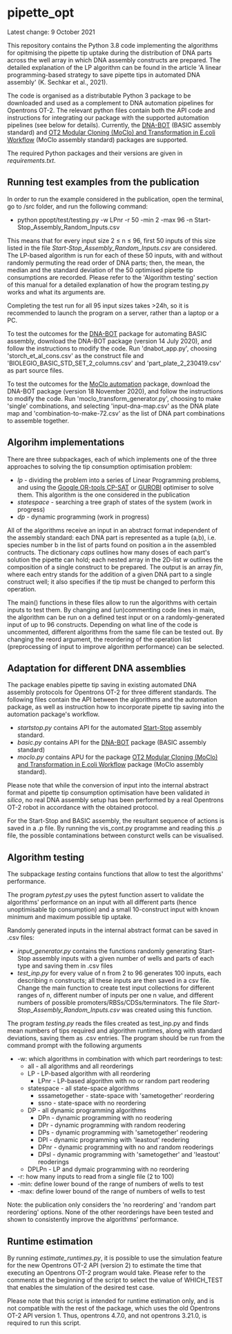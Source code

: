 # pipette_opt

Latest change: 9 October 2021

This repository contains the Python 3.8 code implementing the algorithms for opitmising the pipette tip uptake during the distribution of DNA parts across the well array in which DNA assembly constructs are prepared. The detailed explanation of the LP algorithm can be found in the article 'A linear programming-based strategy to save pipette tips in automated DNA assembly' (K. Sechkar et al., 2021).

The code is organised as a distributable Python 3 package to be downloaded and used as a complement to DNA automation pipelines for Opentrons OT-2. The relevant python files contain both the API code and instructions for integrating our package with the supported automation pipelines (see below for details).  Currently, the [DNA-BOT](https://github.com/BASIC-DNA-ASSEMBLY/DNA-BOT) (BASIC assembly standard) and [OT2 Modular Cloning (MoClo) and Transformation in E.coli Workflow](https://github.com/DAMPLAB/OT2-MoClo-Transformation-Ecoli) (MoClo assembly standard) packages are supported.

The required Python packages and their versions are given in _requirements.txt_.

## Running test examples from the publication

In order to run the example considered in the publication, open the terminal, go to /src folder, and run the following command:
* python ppopt/test/testing.py -w LPnr -r 50 -min 2 -max 96 -n Start-Stop_Assembly_Random_Inputs.csv

This means that for every input size 2 &#8804; n &#8804; 96, first 50 inputs of this size listed in the file _Start-Stop_Assembly_Random_Inputs.csv_ are considered. 
The LP-based algorithm is run for each of these 50 inputs, with and without randomly permuting the read order of DNA parts;
then, the mean, the median and the standard deviation of the 50 optimised pipette tip consumptions are recorded.
Please refer to the 'Algorithm testing' section of this manual for a detailed explanation of how the program testing.py works and what its arguments are.

Completing the test run for all 95 input sizes takes >24h, so it is recommended to launch the program on a server,
rather than a laptop or a PC. 

To test the outcomes for the [DNA-BOT](https://github.com/BASIC-DNA-ASSEMBLY/DNA-BOT) package for automating BASIC assembly, download the DNA-BOT package (version 14 July 2020), and follow the instructions to modify the code.
Run 'dnabot_app.py', choosing 'storch_et_al_cons.csv' as the construct file and 'BIOLEGIO_BASIC_STD_SET_2_columns.csv' and 'part_plate_2_230419.csv' as part source files.

To test the outcomes for the [MoClo automation](https://github.com/DAMPLAB/OT2-MoClo-Transformation-Ecoli) package, download the DNA-BOT package (version 18 November 2020), and follow the instructions to modify the code.
Run 'moclo_transform_generator.py', choosing to make 'single' combinations, and selecting 'input-dna-map.csv' as the DNA plate map and 'combination-to-make-72.csv' as the list of DNA part combinations to assemble together. 

## Algorihm implementations
There are three subpackages, each of which implements one of the three approaches to solving the tip consumption optimisation problem:
* _lp_ - dividing the problem into a series of Linear Programming problems, and using the [Google OR-tools CP-SAT](https://developers.google.com/optimization/cp/cp_solver) or [GUROBI](https://www.gurobi.com/) optimiser to solve them. This algorithm is the one considered in the publication
* _statespace_ - searching a tree graph of states of the system (work in progress)
* _dp_ - dynamic programming (work in progress)

All of the algorithms receive an input in an abstract format independent of the assembly standard: each DNA part is represented as a tuple (a,b), i.e. species number b in the list of parts found on position a in the assembled contructs. The dictionary _caps_  outlines how many doses of each part's solution the pipette can hold; each nested array in the  2D-list _w_ outlines the composition of a single construct to be prepared. The output is an array _fin_, where each entry stands for the addition of a given DNA part to a single construct well; it also specifies if the tip must be changed to perform this operation.

The main() functions in these files allow to run the algorithms with certain inputs to test them. By changing and (un)commenting code lines in main, the algorithm can be run on a defined test input or on a randomly-generated input of up to 96 constructs.  Depending on what line of the code is uncommented, different algorithms from the same file can be tested out. By changing the reord argument, the reordering of the operation list (preprocessing of input to improve algorithm performance) can be selected.

## Adaptation for different DNA assemblies
The package enables pipette tip saving in existing automated DNA assembly protocols for Opentrons OT-2 for three different standards. The following files contain the API between the algorithms and the automation package, as well as instruction how to incorporate pipette tip saving into the automation package's workflow.
* _startstop.py_ contains API for the automated [Start-Stop](https://github.com/zoltuz/dna_assembler)  assembly standard.
* _basic.py_ contains API for the [DNA-BOT](https://github.com/BASIC-DNA-ASSEMBLY/DNA-BOT) package (BASIC assembly standard)
* _moclo.py_ contains APU for the package [OT2 Modular Cloning (MoClo) and Transformation in E.coli Workflow](https://github.com/DAMPLAB/OT2-MoClo-Transformation-Ecoli) package (MoClo assembly standard).

Please note that while the conversion of input into the internal abstract format and pipette tip consumption optimisation have been validated _in silico_, no real DNA assembly setup has been performed by a real Opentrons OT-2 robot in accordance with the obtained protocol.

For the Start-Stop and BASIC assembly, the resultant sequence of actions is saved in a .p file. By running the vis_cont.py programme and reading this .p file, the possible contaminations between consturct wells can be visualised.

## Algorithm testing
The subpackage _testing_ contains functions that allow to test the algorithms' performance.

The program _pytest.py_ uses the pytest function assert to validate the algorithms' performance on an input with all different parts (hence unoptimisable tip consumption) and a small 10-construct input with known minimum and maximum possible tip uptake.

Randomly generated inputs in the internal abstract format can be saved in .csv files:
* _input_generator.py_ contains the functions randomly generating Start-Stop assembly inputs with a given number of wells and parts of each type and saving them in .csv files
* _test_inp.py_ for every value of n from 2 to 96 generates 100 inputs, each describing n constructs;
  all these inputs are then saved in a csv file. 
  Change the main function to create test input collections for different ranges of n, different number of inputs per one n value,
  and different numbers of possible promoters/RBSs/CDSs/terminators.
  The file _Start-Stop_Assembly_Random_Inputs.csv_ was created using this function.

The program _testing.py_ reads the files created as test_inp.py and finds mean numbers of tips required and algorithm runtimes, along with standard deviations, saving them as .csv entries.
The program should be run from the command prompt with the following arguments
* -w: which algorithms in combination with which part reorderings to test:
	* all - all algorithms and all reorderings
	* LP - LP-based algorithm with all reordering 
	    * LPnr - LP-based algorithm with no or random part reodering
	* statespace - all state-space algorithms
		* sssametogether - state-space with 'sametogether' reordering
		* ssno - state-space with no reordering
	* DP - all dynamic programming algorithms
		* DPn - dynamic programming with no reodering
		* DPr - dynamic programming with random reodering
		* DPs - dynamic programming with 'sametogether' reodering
		* DPl - dynamic programming with 'leastout' reodering
		* DPnr - dynamic programming with no and random reoderings
		* DPsl - dynamic programming with 'sametogether' and 'leastout' reoderings
	* DPLPn - LP and dymaic programming with no reordering
* -r: how many inputs to read from a single file (2 to 100)
* -min: define lower bound of the range of numbers of wells to test
* -max: define lower bound of the range of numbers of wells to test

Note: the publication only considers the 'no reordering' and 'random part reordering' options.
None of the other reorderings have been tested and shown to consistently improve the algorithms' performance.

## Runtime estimation
By running _estimate_runtimes.py_, it is possible to use the simulation feature for the new Opentrons OT-2 API (version 2) to estimate the time that executing an Opentrons OT-2 program would take. Please refer to the comments at the beginning of the script to select the value of WHICH_TEST that enables the simulation of the desired test case.

Please note that this script is intended for runtime estimation only, and is not compatible with the rest of the package, which uses the old Opentrons OT-2 API version 1. Thus, opentrons 4.7.0, and not opentrons 3.21.0, is required to run this script.
